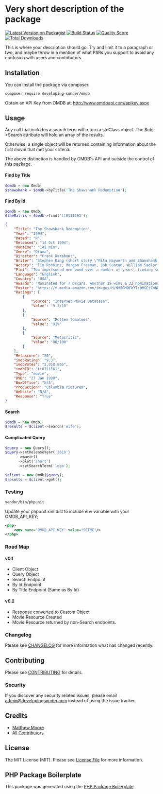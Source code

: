 # Very short description of the package

[![Latest Version on Packagist](https://img.shields.io/packagist/v/developing-sonder/omdb.svg?style=flat-square)](https://packagist.org/packages/developing-sonder/omdb)
[![Build Status](https://img.shields.io/travis/developing-sonder/omdb/master.svg?style=flat-square)](https://travis-ci.org/developing-sonder/omdb)
[![Quality Score](https://img.shields.io/scrutinizer/g/developing-sonder/omdb.svg?style=flat-square)](https://scrutinizer-ci.com/g/developing-sonder/omdb)
[![Total Downloads](https://img.shields.io/packagist/dt/developing-sonder/omdb.svg?style=flat-square)](https://packagist.org/packages/developing-sonder/omdb)

This is where your description should go. Try and limit it to a paragraph or two, and maybe throw in a mention of what PSRs you support to avoid any confusion with users and contributors.

## Installation

You can install the package via composer:

```bash
composer require developing-sonder/omdb
```

Obtain an API Key from OMDB at: http://www.omdbapi.com/apikey.aspx

## Usage
Any call that includes a search term will return a stdClass object. The $obj->Search attribute will hold an array of the results.

Otherwise, a single object will be returned containing information about the first movie that met your criteria.

The above distinction is handled by OMDB's API and outside the control of this package.

#### Find by Title
``` php
$omdb = new Omdb;
$shawshank = $omdb->byTitle('The Shawshank Redemption');
```

#### Find By Id
```php
$omdb = new Omdb;
$theMatrix = $omdb->find('tt0111161');
```
```json
{
    "Title": "The Shawshank Redemption",
    "Year": "1994",
    "Rated": "R",
    "Released": "14 Oct 1994",
    "Runtime": "142 min",
    "Genre": "Drama",
    "Director": "Frank Darabont",
    "Writer": "Stephen King (short story \"Rita Hayworth and Shawshank Redemption\"), Frank Darabont (screenplay)",
    "Actors": "Tim Robbins, Morgan Freeman, Bob Gunton, William Sadler",
    "Plot": "Two imprisoned men bond over a number of years, finding solace and eventual redemption through acts of common decency.",
    "Language": "English",
    "Country": "USA",
    "Awards": "Nominated for 7 Oscars. Another 19 wins & 32 nominations.",
    "Poster": "https://m.media-amazon.com/images/M/MV5BMDFkYTc0MGEtZmNhMC00ZDIzLWFmNTEtODM1ZmRlYWMwMWFmXkEyXkFqcGdeQXVyMTMxODk2OTU@._V1_SX300.jpg",
    "Ratings": [
        {
            "Source": "Internet Movie Database",
            "Value": "9.3/10"
        },
        {
            "Source": "Rotten Tomatoes",
            "Value": "91%"
        },
        {
            "Source": "Metacritic",
            "Value": "80/100"
        }
    ],
    "Metascore": "80",
    "imdbRating": "9.3",
    "imdbVotes": "2,058,865",
    "imdbID": "tt0111161",
    "Type": "movie",
    "DVD": "27 Jan 1998",
    "BoxOffice": "N/A",
    "Production": "Columbia Pictures",
    "Website": "N/A",
    "Response": "True"
}
```
#### Search
```php
$omdb = new Omdb;
$results = $client->search('wife');
```

#### Complicated Query
```php
$query = new Query();
$query->setReleaseYear('2019')
      ->movie()
      ->plot('short')
      ->setSearchTerm('lego');
      
$client = new Omdb($query);
$results = $client->get();
```

### Testing

``` bash
vendor/bin/phpunit 
```
Update your phpunit.xml.dist to include env variable with your OMDB_API_KEY;
```xml
<php>
    <env name="OMDB_API_KEY" value="SETME"/>
</php>
```


### Road Map
#### v0.1
* Client Object 
* Query Object
* Search Endpoint
* By Id Endpoint
* By Title Endpoint (Same as By Id)

#### v0.2
* Response converted to Custom Object
* Movie Resource Created
* Movie Resource returned by non-Search endpoints. 

### Changelog

Please see [CHANGELOG](CHANGELOG.md) for more information what has changed recently.

## Contributing

Please see [CONTRIBUTING](CONTRIBUTING.md) for details.

### Security

If you discover any security related issues, please email admin@developingsonder.com instead of using the issue tracker.

## Credits

- [Matthew Moore](https://github.com/developing-sonder)
- [All Contributors](../../contributors)

## License

The MIT License (MIT). Please see [License File](LICENSE.md) for more information.

## PHP Package Boilerplate

This package was generated using the [PHP Package Boilerplate](https://laravelpackageboilerplate.com).
